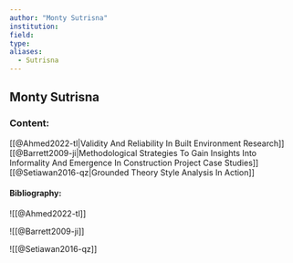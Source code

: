 ```yaml
---
author: "Monty Sutrisna"
institution:
field:
type:
aliases:
  - Sutrisna
---
```


## Monty Sutrisna

### Content:
[[@Ahmed2022-tl|Validity And Reliability In Built Environment Research]]
[[@Barrett2009-ji|Methodological Strategies To Gain Insights Into Informality And Emergence In Construction Project Case Studies]]
[[@Setiawan2016-qz|Grounded Theory Style Analysis In Action]]

#### Bibliography:

![[@Ahmed2022-tl]]

![[@Barrett2009-ji]]

![[@Setiawan2016-qz]]